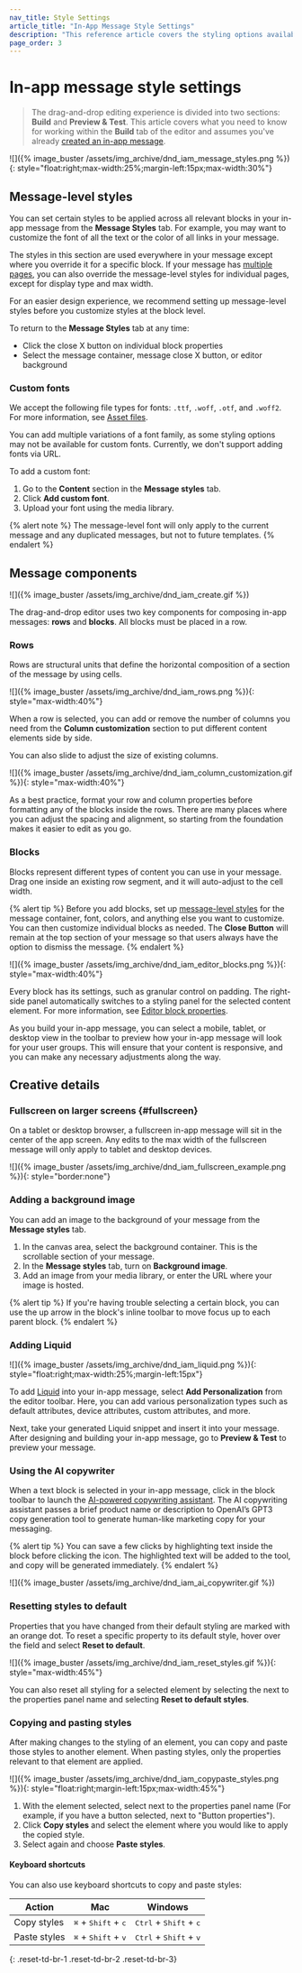 ```yaml
---
nav_title: Style Settings
article_title: "In-App Message Style Settings"
description: "This reference article covers the styling options available when creating an in-app message with the drag-and-drop editor."
page_order: 3
---
```


# In-app message style settings

> The drag-and-drop editing experience is divided into two sections: **Build** and **Preview & Test**. This article covers what you need to know for working within the **Build** tab of the editor and assumes you've already [created an in-app message]({{site.baseurl}}/user_guide/message_building_by_channel/in-app_messages/drag_and_drop/create/).

![]({% image_buster /assets/img_archive/dnd_iam_message_styles.png %}){: style="float:right;max-width:25%;margin-left:15px;max-width:30%"}

## Message-level styles

You can set certain styles to be applied across all relevant blocks in your in-app message from the **Message Styles** tab. For example, you may want to customize the font of all the text or the color of all links in your message.

The styles in this section are used everywhere in your message except where you override it for a specific block. If your message has [multiple pages]({{site.baseurl}}/user_guide/message_building_by_channel/in-app_messages/drag_and_drop/create#multi-page), you can also override the message-level styles for individual pages, except for display type and max width.

For an easier design experience, we recommend setting up message-level styles before you customize styles at the block level.

To return to the **Message Styles** tab at any time:

- Click the close X button on individual block properties
- Select the message container, message close X button, or editor background

### Custom fonts

We accept the following file types for fonts: `.ttf`, `.woff`, `.otf`, and `.woff2`. For more information, see [Asset files]({{site.baseurl}}/user_guide/message_building_by_channel/in-app_messages/customize/html_in-app_messages#asset-files).

You can add multiple variations of a font family, as some styling options may not be available for custom fonts. Currently, we don't support adding fonts via URL.

To add a custom font:

1. Go to the **Content** section in the **Message styles** tab.
2. Click **Add custom font**.
3. Upload your font using the media library. 

{% alert note %}
The message-level font will only apply to the current message and any duplicated messages, but not to future templates.
{% endalert %}

## Message components

![]({% image_buster /assets/img_archive/dnd_iam_create.gif %})

The drag-and-drop editor uses two key components for composing in-app messages: **rows** and **blocks**. All blocks must be placed in a row.

### Rows

Rows are structural units that define the horizontal composition of a section of the message by using cells.

![]({% image_buster /assets/img_archive/dnd_iam_rows.png %}){: style="max-width:40%"}

When a row is selected, you can add or remove the number of columns you need from the **Column customization** section to put different content elements side by side. 

You can also slide to adjust the size of existing columns.

![]({% image_buster /assets/img_archive/dnd_iam_column_customization.gif %}){: style="max-width:40%"}

As a best practice, format your row and column properties before formatting any of the blocks inside the rows. There are many places where you can adjust the spacing and alignment, so starting from the foundation makes it easier to edit as you go.

### Blocks

Blocks represent different types of content you can use in your message. Drag one inside an existing row segment, and it will auto-adjust to the cell width.

{% alert tip %}
Before you add blocks, set up [message-level styles](#set-message-level-styles) for the message container, font, colors, and anything else you want to customize. You can then customize individual blocks as needed. The **Close Button** will remain at the top section of your message so that users always have the option to dismiss the message.
{% endalert %}

![]({% image_buster /assets/img_archive/dnd_iam_editor_blocks.png %}){: style="max-width:40%"}

Every block has its settings, such as granular control on padding. The right-side panel automatically switches to a styling panel for the selected content element. For more information, see [Editor block properties]({{site.baseurl}}/editor_blocks_dnd_iam/).

As you build your in-app message, you can select a mobile, tablet, or desktop view in the toolbar to preview how your in-app message will look for your user groups. This will ensure that your content is responsive, and you can make any necessary adjustments along the way.

## Creative details

### Fullscreen on larger screens {#fullscreen}

On a tablet or desktop browser, a fullscreen in-app message will sit in the center of the app screen. Any edits to the max width of the fullscreen message will only apply to tablet and desktop devices. 

![]({% image_buster /assets/img_archive/dnd_iam_fullscreen_example.png %}){: style="border:none"}

### Adding a background image

You can add an image to the background of your message from the **Message styles** tab. 

1. In the canvas area, select the background container. This is the scrollable section of your message.
2. In the **Message styles** tab, turn on **Background image**.
3. Add an image from your media library, or enter the URL where your image is hosted.

{% alert tip %}
If you're having trouble selecting a certain block, you can use the up arrow in the block's inline toolbar to move focus up to each parent block.
{% endalert %}

### Adding Liquid

![]({% image_buster /assets/img_archive/dnd_iam_liquid.png %}){: style="float:right;max-width:25%;margin-left:15px"}

To add [Liquid]({{site.baseurl}}/user_guide/personalization_and_dynamic_content/liquid) into your in-app message, select <i class="fa-solid fa-circle-plus"></i> **Add Personalization** from the editor toolbar. Here, you can add various personalization types such as default attributes, device attributes, custom attributes, and more.

Next, take your generated Liquid snippet and insert it into your message. After designing and building your in-app message, go to **Preview & Test** to preview your message.

### Using the AI copywriter

When a text block is selected in your in-app message, click <i class="fa-solid fa-wand-magic-sparkles" title="AI copywriter"></i> in the block toolbar to launch the [AI-powered copywriting assistant]({{site.baseurl}}/user_guide/intelligence/ai_copywriting/). The AI copywriting assistant passes a brief product name or description to OpenAI’s GPT3 copy generation tool to generate human-like marketing copy for your messaging.

{% alert tip %}
You can save a few clicks by highlighting text inside the block before clicking the icon. The highlighted text will be added to the tool, and copy will be generated immediately.
{% endalert %}

![]({% image_buster /assets/img_archive/dnd_iam_ai_copywriter.gif %})

### Resetting styles to default

Properties that you have changed from their default styling are marked with an orange dot. To reset a specific property to its default style, hover over the field and select **Reset to default**.

![]({% image_buster /assets/img_archive/dnd_iam_reset_styles.gif %}){: style="max-width:45%"}

You can also reset all styling for a selected element by selecting the <i class="fas fa-paintbrush" title="Copy or paste styles button"></i> next to the properties panel name and selecting **Reset to default styles**.

### Copying and pasting styles

After making changes to the styling of an element, you can copy and paste those styles to another element. When pasting styles, only the properties relevant to that element are applied.

![]({% image_buster /assets/img_archive/dnd_iam_copypaste_styles.png %}){: style="float:right;margin-left:15px;max-width:45%"}

1. With the element selected, select <i class="fas fa-paintbrush" title="Copy or paste styles"></i> next to the properties panel name (For example, if you have a button selected, next to "Button properties").
2. Click **Copy styles** and select the element where you would like to apply the copied style.
3. Select <i class="fas fa-paintbrush" title="Copy or paste styles"></i> again and choose **Paste styles**.

#### Keyboard shortcuts

You can also use keyboard shortcuts to copy and paste styles:

| Action       | Mac                                            | Windows                                           |
| ------------ | ---------------------------------------------- | ------------------------------------------------- |
| Copy styles  | <kbd>⌘</kbd> + <kbd>Shift</kbd> + <kbd>c</kbd> | <kbd>Ctrl</kbd> + <kbd>Shift</kbd> + <kbd>c</kbd> |
| Paste styles | <kbd>⌘</kbd> + <kbd>Shift</kbd> + <kbd>v</kbd> | <kbd>Ctrl</kbd> + <kbd>Shift</kbd> + <kbd>v</kbd> |
{: .reset-td-br-1 .reset-td-br-2 .reset-td-br-3}
